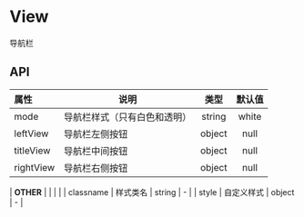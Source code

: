 # View

导航栏

## API

| 属性        | 说明                                |   类型   |   默认值   |
| :-------- | --------------------------------- | :----: | :-----: |
| mode     | 导航栏样式（只有白色和透明）               | string | white |
| leftView     | 导航栏左侧按钮                        | object | null |
| titleView     | 导航栏中间按钮                        | object | null |
| rightView     | 导航栏右侧按钮                            | object | null |

| **OTHER** |                                   |        |         |
| classname | 样式类名                              | string |    -    |
| style     | 自定义样式                             | object |    -    |
